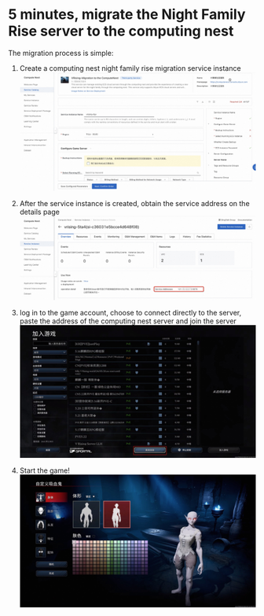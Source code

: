 <h1>5 minutes, migrate the Night Family Rise server to the computing nest </h1>

<p> The migration process is simple:</p>

<ol start="1">
<li><p>Create a computing nest night family rise migration service instance
<img src="en_1.jpg" alt="1.jpg" /></p></li>
<li><p> After the service instance is created, obtain the service address on the details page
<img src="en_2.jpg" alt="1.jpg" /></p></li>
<li><p> log in to the game account, choose to connect directly to the server, paste the address of the computing nest server and join the server
<img src="10.jpg" alt="1.jpg" /></p></li>
<li><p> Start the game!
<img src="12.jpg" alt="1.jpg" /></p></li>
</ol>
